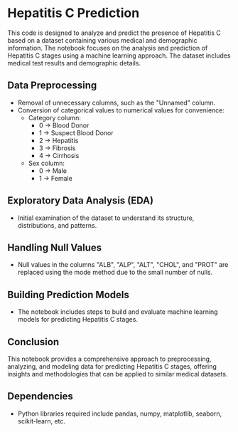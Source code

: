 # Hepatitis C Prediction

This code is designed to analyze and predict the presence of Hepatitis C based on a dataset containing various medical and demographic information.
The notebook focuses on the analysis and prediction of Hepatitis C stages using a machine learning approach. The dataset includes medical test results and demographic details.

## Data Preprocessing
- Removal of unnecessary columns, such as the "Unnamed" column.
- Conversion of categorical values to numerical values for convenience:
  - Category column:
    - 0 -> Blood Donor
    - 1 -> Suspect Blood Donor
    - 2 -> Hepatitis
    - 3 -> Fibrosis
    - 4 -> Cirrhosis
  - Sex column:
    - 0 -> Male
    - 1 -> Female

## Exploratory Data Analysis (EDA)
- Initial examination of the dataset to understand its structure, distributions, and patterns.

## Handling Null Values
- Null values in the columns "ALB", "ALP", "ALT", "CHOL", and "PROT" are replaced using the mode method due to the small number of nulls.

## Building Prediction Models
- The notebook includes steps to build and evaluate machine learning models for predicting Hepatitis C stages.

## Conclusion
This notebook provides a comprehensive approach to preprocessing, analyzing, and modeling data for predicting Hepatitis C stages, offering insights and methodologies that can be applied to similar medical datasets.

## Dependencies
- Python libraries required include pandas, numpy, matplotlib, seaborn, scikit-learn, etc.
